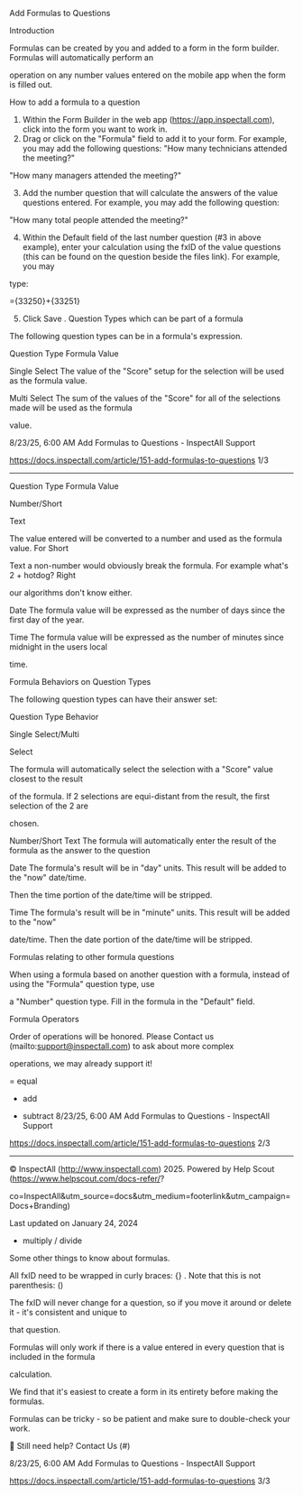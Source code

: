 Add Formulas to Questions

Introduction

Formulas can be created by you and added to a form in the form builder. Formulas will automatically perform an

operation on any number values entered on the mobile app when the form is filled out.

How to add a formula to a question

1. Within the Form Builder in the web app (https://app.inspectall.com), click into the form you want to work in.
2. Drag or click on the "Formula" field to add it to your form. For example, you may add the following questions:
"How many technicians attended the meeting?"

"How many managers attended the meeting?"

3. Add the number question that will calculate the answers of the value questions entered. For example, you may
add the following question:

"How many total people attended the meeting?"

4. Within the  Default  field of the last number question (#3 in above example), enter your calculation using the
fxID  of the value questions (this can be found on the question beside the files link). For example, you may

type:

={33250}+{33251}

5. Click  Save  .
Question Types which can be part of a formula

The following question types can be in a formula's expression.

Question Type Formula Value

Single Select The value of the "Score" setup for the selection will be used as the formula value.

Multi Select The sum of the values of the "Score" for all of the selections made will be used as the formula

value.

8/23/25, 6:00 AM Add Formulas to Questions - InspectAll Support

https://docs.inspectall.com/article/151-add-formulas-to-questions 1/3


---

Question Type Formula Value

Number/Short

Text

The value entered will be converted to a number and used as the formula value.  For Short

Text a non-number would obviously break the formula.  For example what's 2 + hotdog?  Right

our algorithms don't know either.

Date The formula value will be expressed as the number of days since the first day of the year.

Time The formula value will be expressed as the number of minutes since midnight in the users local

time.

Formula Behaviors on Question Types

The following question types can have their answer set:

Question Type Behavior

Single Select/Multi

Select

The formula will automatically select the selection with a "Score" value closest to the result

of the formula.  If 2 selections are equi-distant from the result, the first selection of the 2 are

chosen.

Number/Short Text The formula will automatically enter the result of the formula as the answer to the question

Date The formula's result will be in "day" units.  This result will be added to the "now" date/time.

Then the time portion of the date/time will be stripped.

Time The formula's result will be in "minute" units.  This result will be added to the "now"

date/time.  Then the date portion of the date/time will be stripped.

Formulas relating to other formula questions

When using a formula based on another question with a formula, instead of using the "Formula" question type, use

a "Number" question type. Fill in the formula in the "Default" field.

Formula Operators

Order of operations will be honored. Please Contact us (mailto:support@inspectall.com) to ask about more complex

operations, we may already support it!

=  equal

+  add

*  subtract
8/23/25, 6:00 AM Add Formulas to Questions - InspectAll Support

https://docs.inspectall.com/article/151-add-formulas-to-questions 2/3


---

© InspectAll (http://www.inspectall.com) 2025. Powered by Help Scout (https://www.helpscout.com/docs-refer/?

co=InspectAll&utm_source=docs&utm_medium=footerlink&utm_campaign=Docs+Branding)

Last updated on January 24, 2024

*  multiply
/  divide

Some other things to know about formulas.

All  fxID  need to be wrapped in curly braces:  {}  . Note that this is not parenthesis:  ()

The  fxID  will never change for a question, so if you move it around or delete it - it's consistent and unique to

that question.

Formulas will only work if there is a value entered in every question that is included in the formula

calculation.

We find that it's easiest to create a form in its entirety before making the formulas.

Formulas can be tricky - so be patient and make sure to double-check your work.

 Still need help? Contact Us (#)

8/23/25, 6:00 AM Add Formulas to Questions - InspectAll Support

https://docs.inspectall.com/article/151-add-formulas-to-questions 3/3

